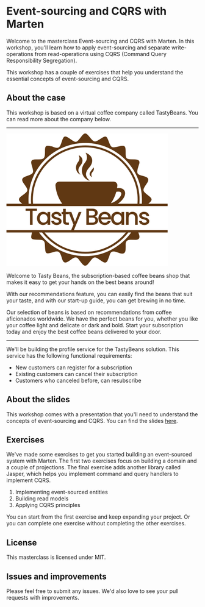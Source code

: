 # Event-sourcing and CQRS with Marten

Welcome to the masterclass Event-sourcing and CQRS with Marten. In this workshop, you'll learn how to apply 
event-sourcing and separate write-operations from read-operations using CQRS (Command Query Responsibility Segregation).

This workshop has a couple of exercises that help you understand the essential concepts of event-sourcing and CQRS.

## About the case

This workshop is based on a virtual coffee company called TastyBeans. You can read more about the company below.

------------------------------------------------------------------------------------------------------------------------

![TastyBeans Logo](./images/tasty-beans.png)

Welcome to Tasty Beans, the subscription-based coffee beans shop that makes it easy to get your hands on the best beans
around!

With our recommendations feature, you can easily find the beans that suit your taste, and with our start-up guide, you
can get brewing in no time.

Our selection of beans is based on recommendations from coffee aficionados worldwide. We have the perfect beans
for you, whether you like your coffee light and delicate or dark and bold. Start your subscription today and enjoy
the best coffee beans delivered to your door.

------------------------------------------------------------------------------------------------------------------------

We'll be building the profile service for the TastyBeans solution. This service has the following functional
requirements:

* New customers can register for a subscription
* Existing customers can cancel their subscription
* Customers who canceled before, can resubscribe

## About the slides

This workshop comes with a presentation that you'll need to understand the concepts of event-sourcing and CQRS. 
You can find the slides [here](#).

## Exercises

We've made some exercises to get you started building an event-sourced system with Marten.
The first two exercises focus on building a domain and a couple of projections. The final exercise adds another library
called Jasper, which helps you implement command and query handlers to implement CQRS.

1. Implementing event-sourced entities
2. Building read models
3. Applying CQRS principles

You can start from the first exercise and keep expanding your project. Or you can complete one exercise without
completing the other exercises.

## License

This masterclass is licensed under MIT.

## Issues and improvements

Please feel free to submit any issues. We'd also love to see your pull requests with improvements.